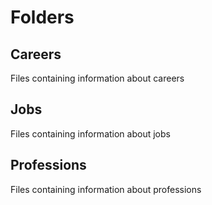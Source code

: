 # Folders

## Careers

Files containing information about careers

## Jobs

Files containing information about jobs

## Professions

Files containing information about professions
